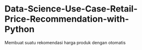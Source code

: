 # Data-Science-Use-Case-Retail-Price-Recommendation-with-Python
Membuat suatu rekomendasi harga produk dengan otomatis
